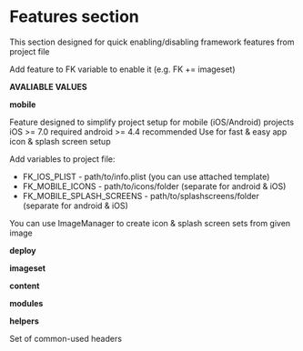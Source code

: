 # Features section

This section designed for quick enabling/disabling framework features from project file

Add feature to FK variable to enable it (e.g. FK += imageset)

**AVALIABLE VALUES**

**mobile**

Feature designed to simplify project setup for mobile (iOS/Android) projects
iOS >= 7.0 required
android >= 4.4 recommended 
Use for fast & easy app icon & splash screen setup

Add variables to project file:
* FK_IOS_PLIST - path/to/info.plist (you can use attached template)
* FK_MOBILE_ICONS - path/to/icons/folder (separate for android & iOS)
* FK_MOBILE_SPLASH_SCREENS - path/to/splashscreens/folder (separate for android & iOS)

You can use ImageManager to create icon & splash screen sets from given image


**deploy**


**imageset**


**content**


**modules**


**helpers**

Set of common-used headers
